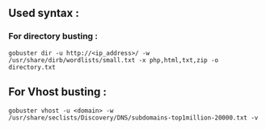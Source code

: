## Used syntax :

### For directory busting :

```
gobuster dir -u http://<ip_address>/ -w /usr/share/dirb/wordlists/small.txt -x php,html,txt,zip -o directory.txt
```

## For Vhost busting :

```
gobuster vhost -u <domain> -w /usr/share/seclists/Discovery/DNS/subdomains-top1million-20000.txt -v
```
